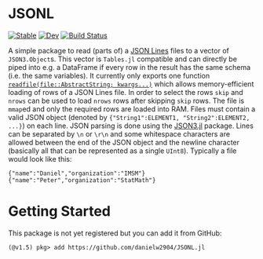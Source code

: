 # JSONL

[![Stable](https://img.shields.io/badge/docs-stable-blue.svg)](https://danielw2904.github.io/JSONL.jl/stable)
[![Dev](https://img.shields.io/badge/docs-dev-blue.svg)](https://danielw2904.github.io/JSONL.jl/dev)
[![Build Status](https://github.com/danielw2904/JSONL.jl/workflows/CI/badge.svg)](https://github.com/danielw2904/JSONL.jl/actions)

A simple package to read (parts of) a [JSON Lines](http://jsonlines.org/) files to a vector of `JSON3.Object`s. This vector is `Tables.jl` compatible and can directly be piped into e.g. a DataFrame if every row in the result has the same schema (i.e. the same variables). It currently only exports one function [`readfile(file::AbstractString; kwargs...)`](https://danielw2904.github.io/JSONL.jl/stable/#JSONL.readfile-Tuple{Any}) which allows memory-efficient loading of rows of a JSON Lines file. In order to select the rows `skip` and `nrows` can be used to load `nrows` rows after skipping `skip` rows. The file is `mmap`ed and only the required rows are loaded into RAM. Files must contain a valid JSON object (denoted by `{"String1":ELEMENT1, "String2":ELEMENT2, ...}`) on each line. JSON parsing is done using the [JSON3.jl](https://github.com/quinnj/JSON3.jl) package. Lines can be separated by `\n` or `\r\n` and some whitespace characters are allowed between the end of the JSON object and the newline character (basically all that can be represented as a single `UInt8`). Typically a file would look like this:


```
{"name":"Daniel","organization":"IMSM"}
{"name":"Peter","organization":"StatMath"}
```

# Getting Started

This package is not yet registered but you can add it from GitHub:

```julia-repl
(@v1.5) pkg> add https://github.com/danielw2904/JSONL.jl
```